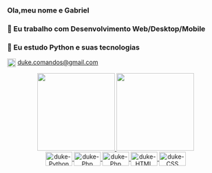 ### Ola,meu nome e Gabriel
### 🔭 Eu trabalho com Desenvolvimento Web/Desktop/Mobile

### 🌱 Eu estudo Python e suas tecnologias

<img align="center" alt="duke-gmail" height="20" src= "https://img.shields.io/badge/Gmail-D14836?style=for-the-badge&logo=gmail&logoColor=white:"> duke.comandos@gmail.com

<div align="center">
 
  <a href="https://github.com/Gabriel018">
  <img height="180em" src="https://github-readme-stats.vercel.app/api?username=Gabriel018&show_icons=true&theme=dark&include_all_commits=true&count_private=true"/>
  <img height="180em" src="https://github-readme-stats.vercel.app/api/top-langs/?username=Gabriel018&layout=compact&langs_count=7&theme=dark"/>
</div>
  <div align="center">
<img align="center" alt="duke-Python" height="32" width="62" src="https://img.shields.io/badge/Python-14354C?style=for-the-badge&logo=python&logoColor=white">
<img align="center" alt="duke-Php" height="32" width="62" src="https://img.shields.io/badge/Django-092E20?style=for-the-badge&logo=django&logoColor=white"> 
<img align="center" alt="duke-Php" height="32" width="62" src="https://img.shields.io/badge/PHP-777BB4?style=for-the-badge&logo=php&logoColor=white">  
<img align="center" alt="duke-HTML" height="32" width="62" src="https://img.shields.io/badge/MySQL-00000F?style=for-the-badge&logo=mysql&logoColor=white">

 <img align="center" alt="duke-CSS" height="32" width="62" src="https://img.shields.io/badge/HTML5-E34F26?style=for-the-badge&logo=html5&logoColor=white">
  
 </div>
